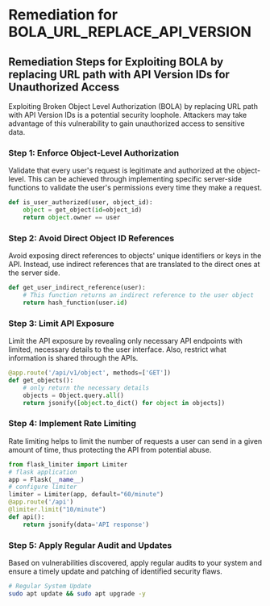 # Remediation for BOLA_URL_REPLACE_API_VERSION

## Remediation Steps for Exploiting BOLA by replacing URL path with API Version IDs for Unauthorized Access

Exploiting Broken Object Level Authorization (BOLA) by replacing URL path with API Version IDs is a potential security loophole. Attackers may take advantage of this vulnerability to gain unauthorized access to sensitive data.

### Step 1: Enforce Object-Level Authorization
Validate that every user's request is legitimate and authorized at the object-level. This can be achieved through implementing specific server-side functions to validate the user's permissions every time they make a request.

```python
def is_user_authorized(user, object_id):
    object = get_object(id=object_id)
    return object.owner == user
```

### Step 2: Avoid Direct Object ID References
Avoid exposing direct references to objects' unique identifiers or keys in the API. Instead, use indirect references that are translated to the direct ones at the server side.

```python
def get_user_indirect_reference(user):
    # This function returns an indirect reference to the user object
    return hash_function(user.id)
```

### Step 3: Limit API Exposure
Limit the API exposure by revealing only necessary API endpoints with limited, necessary details to the user interface. Also, restrict what information is shared through the APIs.

```python
@app.route('/api/v1/object', methods=['GET'])
def get_objects():
    # only return the necessary details
    objects = Object.query.all()
    return jsonify([object.to_dict() for object in objects])
```

### Step 4: Implement Rate Limiting
Rate limiting helps to limit the number of requests a user can send in a given amount of time, thus protecting the API from potential abuse.

```python
from flask_limiter import Limiter
# flask application
app = Flask(__name__)
# configure limiter
limiter = Limiter(app, default="60/minute")
@app.route('/api')
@limiter.limit("10/minute")
def api():
    return jsonify(data='API response')
```

### Step 5: Apply Regular Audit and Updates
Based on vulnerabilities discovered, apply regular audits to your system and ensure a timely update and patching of identified security flaws. 

```bash
# Regular System Update
sudo apt update && sudo apt upgrade -y
```